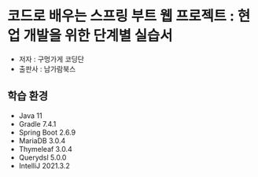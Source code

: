 # 코드로 배우는 스프링 부트 웹 프로젝트 : 현업 개발을 위한 단계별 실습서 
  - 저자 : 구멍가게 코딩단 
  - 출판사 : 남가람북스

## 학습 환경
  - Java 11
  - Gradle 7.4.1
  - Spring Boot 2.6.9
  - MariaDB 3.0.4
  - Thymeleaf 3.0.4
  - Querydsl 5.0.0
  - IntelliJ 2021.3.2
